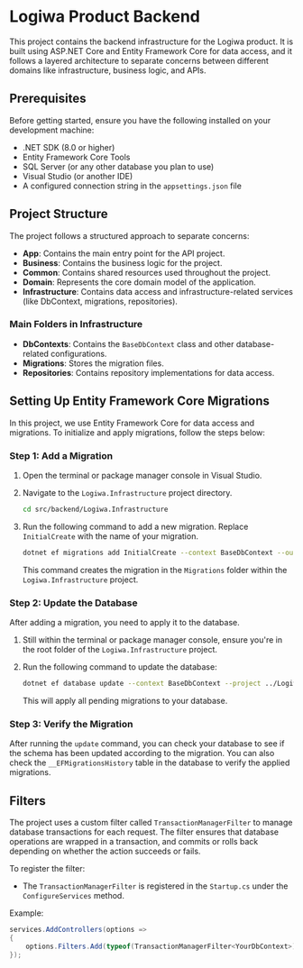 # Logiwa Product Backend

This project contains the backend infrastructure for the Logiwa product. It is built using ASP.NET Core and Entity Framework Core for data access, and it follows a layered architecture to separate concerns between different domains like infrastructure, business logic, and APIs.

## Prerequisites

Before getting started, ensure you have the following installed on your development machine:

- .NET SDK (8.0 or higher)
- Entity Framework Core Tools
- SQL Server (or any other database you plan to use)
- Visual Studio (or another IDE)
- A configured connection string in the `appsettings.json` file

## Project Structure

The project follows a structured approach to separate concerns:

- **App**: Contains the main entry point for the API project.
- **Business**: Contains the business logic for the project.
- **Common**: Contains shared resources used throughout the project.
- **Domain**: Represents the core domain model of the application.
- **Infrastructure**: Contains data access and infrastructure-related services (like DbContext, migrations, repositories).

### Main Folders in Infrastructure

- **DbContexts**: Contains the `BaseDbContext` class and other database-related configurations.
- **Migrations**: Stores the migration files.
- **Repositories**: Contains repository implementations for data access.

## Setting Up Entity Framework Core Migrations

In this project, we use Entity Framework Core for data access and migrations. To initialize and apply migrations, follow the steps below:

### Step 1: Add a Migration

1. Open the terminal or package manager console in Visual Studio.
2. Navigate to the `Logiwa.Infrastructure` project directory.

    ```bash
    cd src/backend/Logiwa.Infrastructure
    ```

3. Run the following command to add a new migration. Replace `InitialCreate` with the name of your migration.

    ```bash
    dotnet ef migrations add InitialCreate --context BaseDbContext --output-dir Migrations --project ../Logiwa.Infrastructure
    ```

    This command creates the migration in the `Migrations` folder within the `Logiwa.Infrastructure` project.

### Step 2: Update the Database

After adding a migration, you need to apply it to the database.

1. Still within the terminal or package manager console, ensure you're in the root folder of the `Logiwa.Infrastructure` project.

2. Run the following command to update the database:

    ```bash
    dotnet ef database update --context BaseDbContext --project ../Logiwa.Infrastructure --startup-project ../Logiwa.WebAPI
    ```

    This will apply all pending migrations to your database.

### Step 3: Verify the Migration

After running the `update` command, you can check your database to see if the schema has been updated according to the migration. You can also check the `__EFMigrationsHistory` table in the database to verify the applied migrations.

## Filters

The project uses a custom filter called `TransactionManagerFilter` to manage database transactions for each request. The filter ensures that database operations are wrapped in a transaction, and commits or rolls back depending on whether the action succeeds or fails.

To register the filter:

- The `TransactionManagerFilter` is registered in the `Startup.cs` under the `ConfigureServices` method.

Example:

```csharp
services.AddControllers(options =>
{
    options.Filters.Add(typeof(TransactionManagerFilter<YourDbContext>));
});
